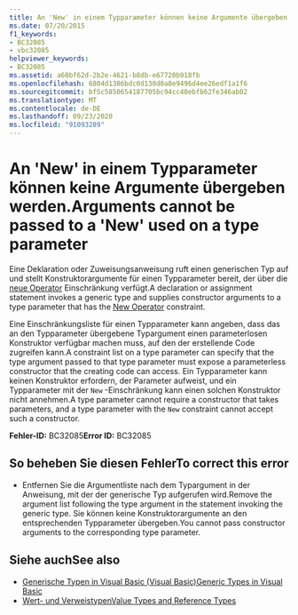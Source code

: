 ```yaml
---
title: An 'New' in einem Typparameter können keine Argumente übergeben werden.
ms.date: 07/20/2015
f1_keywords:
- BC32085
- vbc32085
helpviewer_keywords:
- BC32085
ms.assetid: a60bf62d-2b2e-4621-b8db-e67720b918fb
ms.openlocfilehash: 6804d1386bdc0d130d0a8e9496d4ee26edf1a1f6
ms.sourcegitcommit: bf5c5850654187705bc94cc40ebfb62fe346ab02
ms.translationtype: MT
ms.contentlocale: de-DE
ms.lasthandoff: 09/23/2020
ms.locfileid: "91093289"
---
```

# <a name="arguments-cannot-be-passed-to-a-new-used-on-a-type-parameter"></a><span data-ttu-id="95cef-102">An 'New' in einem Typparameter können keine Argumente übergeben werden.</span><span class="sxs-lookup"><span data-stu-id="95cef-102">Arguments cannot be passed to a 'New' used on a type parameter</span></span>

<span data-ttu-id="95cef-103">Eine Deklaration oder Zuweisungsanweisung ruft einen generischen Typ auf und stellt Konstruktorargumente für einen Typparameter bereit, der über die [neue Operator](../language-reference/operators/new-operator.md) Einschränkung verfügt.</span><span class="sxs-lookup"><span data-stu-id="95cef-103">A declaration or assignment statement invokes a generic type and supplies constructor arguments to a type parameter that has the [New Operator](../language-reference/operators/new-operator.md) constraint.</span></span>  
  
 <span data-ttu-id="95cef-104">Eine Einschränkungsliste für einen Typparameter kann angeben, dass das an den Typparameter übergebene Typargument einen parameterlosen Konstruktor verfügbar machen muss, auf den der erstellende Code zugreifen kann.</span><span class="sxs-lookup"><span data-stu-id="95cef-104">A constraint list on a type parameter can specify that the type argument passed to that type parameter must expose a parameterless constructor that the creating code can access.</span></span> <span data-ttu-id="95cef-105">Ein Typparameter kann keinen Konstruktor erfordern, der Parameter aufweist, und ein Typparameter mit der `New` -Einschränkung kann einen solchen Konstruktor nicht annehmen.</span><span class="sxs-lookup"><span data-stu-id="95cef-105">A type parameter cannot require a constructor that takes parameters, and a type parameter with the `New` constraint cannot accept such a constructor.</span></span>  
  
 <span data-ttu-id="95cef-106">**Fehler-ID:** BC32085</span><span class="sxs-lookup"><span data-stu-id="95cef-106">**Error ID:** BC32085</span></span>  
  
## <a name="to-correct-this-error"></a><span data-ttu-id="95cef-107">So beheben Sie diesen Fehler</span><span class="sxs-lookup"><span data-stu-id="95cef-107">To correct this error</span></span>  
  
- <span data-ttu-id="95cef-108">Entfernen Sie die Argumentliste nach dem Typargument in der Anweisung, mit der der generische Typ aufgerufen wird.</span><span class="sxs-lookup"><span data-stu-id="95cef-108">Remove the argument list following the type argument in the statement invoking the generic type.</span></span> <span data-ttu-id="95cef-109">Sie können keine Konstruktorargumente an den entsprechenden Typparameter übergeben.</span><span class="sxs-lookup"><span data-stu-id="95cef-109">You cannot pass constructor arguments to the corresponding type parameter.</span></span>  
  
## <a name="see-also"></a><span data-ttu-id="95cef-110">Siehe auch</span><span class="sxs-lookup"><span data-stu-id="95cef-110">See also</span></span>

- [<span data-ttu-id="95cef-111">Generische Typen in Visual Basic (Visual Basic)</span><span class="sxs-lookup"><span data-stu-id="95cef-111">Generic Types in Visual Basic</span></span>](../programming-guide/language-features/data-types/generic-types.md)
- [<span data-ttu-id="95cef-112">Wert- und Verweistypen</span><span class="sxs-lookup"><span data-stu-id="95cef-112">Value Types and Reference Types</span></span>](../programming-guide/language-features/data-types/value-types-and-reference-types.md)
